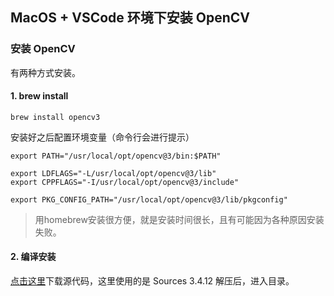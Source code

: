## MacOS + VSCode 环境下安装 OpenCV

### 安装 OpenCV
有两种方式安装。

#### 1. brew install
```
brew install opencv3
```
安装好之后配置环境变量（命令行会进行提示）
```
export PATH="/usr/local/opt/opencv@3/bin:$PATH"

export LDFLAGS="-L/usr/local/opt/opencv@3/lib"
export CPPFLAGS="-I/usr/local/opt/opencv@3/include"

export PKG_CONFIG_PATH="/usr/local/opt/opencv@3/lib/pkgconfig"
```
> 用homebrew安装很方便，就是安装时间很长，且有可能因为各种原因安装失败。

#### 2. 编译安装
[点击这里](https://opencv.org/releases/)下载源代码，这里使用的是 Sources 3.4.12
解压后，进入目录。
